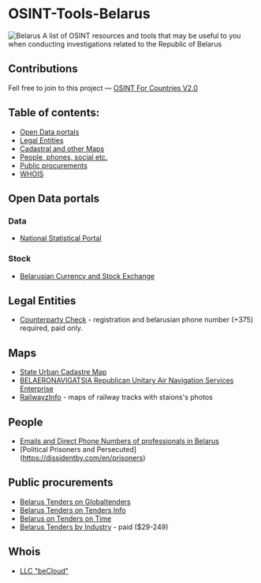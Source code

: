 # OSINT-Tools-Belarus
<img src="https://upload.wikimedia.org/wikipedia/commons/thumb/5/50/Flag_of_Belarus_%281918%2C_1991%E2%80%931995%29.svg/1024px-Flag_of_Belarus_%281918%2C_1991%E2%80%931995%29.svg.png" alt="Belarus"/>
A list of OSINT resources and tools that may be useful to you when conducting investigations related to the Republic of Belarus

## Contributions
Fell free to join to this project — [OSINT For Countries V2.0](https://github.com/paulpogoda/OSINT-for-countries-V2.0)

## Table of contents:
 - [Open Data portals](#open-data-portals)
 - [Legal Entities](#legal-entities)
 - [Cadastral and other Maps](#maps)
 - [People, phones, social etc.](#people)
 - [Public procurements](#public-procurement)
 - [WHOIS](#whois)

## Open Data portals
### Data
- [National Statistical Portal](https://www.belstat.gov.by/en)

### Stock
- [Belarusian Currency and Stock Exchange](https://www.bcse.by)

## Legal Entities
- [Counterparty Check](https://etalonline.by/) - registration and belarusian phone number (+375) required, paid only.

## Maps
- [State Urban Cadastre Map](https://map.nca.by)
- [BELAERONAVIGATSIA Republican Unitary Air Navigation Services Enterprise](https://www.ban.by/en/aeronautical-information-aip/amdt)
- [RailwayzInfo](https://railwayz.info/photolines/rw/13) - maps of railway tracks with staions's photos

## People
- [Emails and Direct Phone Numbers of professionals in Belarus](https://www.zoominfo.com/people-search/location-belarus--minsk--belarus)
- [Political Prisoners and Persecuted] (https://dissidentby.com/en/prisoners)

## Public procurements
- [Belarus Tenders on Globaltenders](https://www.globaltenders.com/belarus-tenders)
- [Belarus Tenders on Tenders Info](https://www.tendersinfo.com/global-belarus-tenders.php)
- [Belarus on Tenders on Time](https://www.tendersontime.com/belarus-tenders)
- [Belarus Tenders by Industry](https://www.belarustenders.com/) - paid ($29-249)

## Whois
- [LLC "beCloud"](https://whois.cctld.by)
